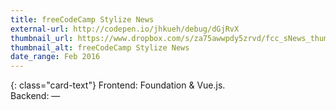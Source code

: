 ```yaml
---
title: freeCodeCamp Stylize News
external-url: http://codepen.io/jhkueh/debug/dGjRvX
thumbnail_url: https://www.dropbox.com/s/za75awwpdy5zrvd/fcc_sNews_thumbnail.jpg?raw=1
thumbnail_alt: freeCodeCamp Stylize News
date_range: Feb 2016
---
```


{: class="card-text"}
Frontend: Foundation & Vue.js.<br/>Backend: —